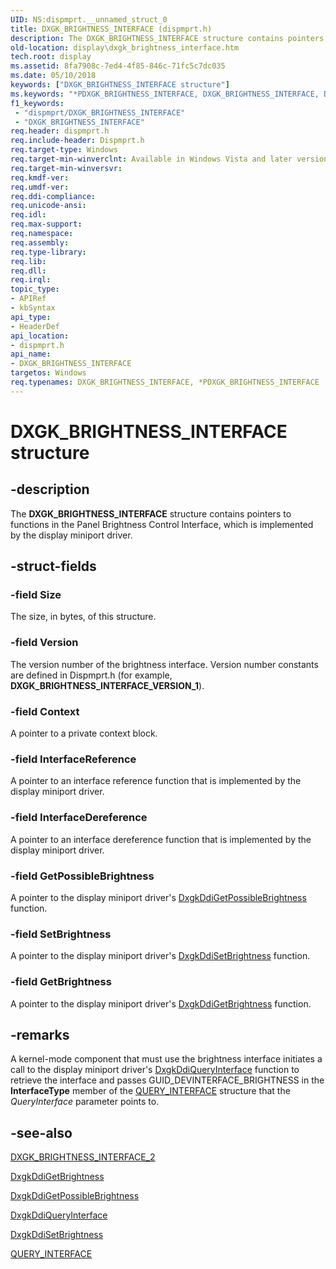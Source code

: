 ```yaml
---
UID: NS:dispmprt.__unnamed_struct_0
title: DXGK_BRIGHTNESS_INTERFACE (dispmprt.h)
description: The DXGK_BRIGHTNESS_INTERFACE structure contains pointers to functions in the Panel Brightness Control Interface, which is implemented by the display miniport driver.
old-location: display\dxgk_brightness_interface.htm
tech.root: display
ms.assetid: 8fa7908c-7ed4-4f85-846c-71fc5c7dc035
ms.date: 05/10/2018
keywords: ["DXGK_BRIGHTNESS_INTERFACE structure"]
ms.keywords: "*PDXGK_BRIGHTNESS_INTERFACE, DXGK_BRIGHTNESS_INTERFACE, DXGK_BRIGHTNESS_INTERFACE structure [Display Devices], DmStructs_f750f3c3-0754-49b9-8ad5-cd93f84697c4.xml, PDXGK_BRIGHTNESS_INTERFACE, PDXGK_BRIGHTNESS_INTERFACE structure pointer [Display Devices], display.dxgk_brightness_interface, dispmprt/DXGK_BRIGHTNESS_INTERFACE, dispmprt/PDXGK_BRIGHTNESS_INTERFACE"
f1_keywords:
 - "dispmprt/DXGK_BRIGHTNESS_INTERFACE"
 - "DXGK_BRIGHTNESS_INTERFACE"
req.header: dispmprt.h
req.include-header: Dispmprt.h
req.target-type: Windows
req.target-min-winverclnt: Available in Windows Vista and later versions of the Windows operating systems.
req.target-min-winversvr: 
req.kmdf-ver: 
req.umdf-ver: 
req.ddi-compliance: 
req.unicode-ansi: 
req.idl: 
req.max-support: 
req.namespace: 
req.assembly: 
req.type-library: 
req.lib: 
req.dll: 
req.irql: 
topic_type:
- APIRef
- kbSyntax
api_type:
- HeaderDef
api_location:
- dispmprt.h
api_name:
- DXGK_BRIGHTNESS_INTERFACE
targetos: Windows
req.typenames: DXGK_BRIGHTNESS_INTERFACE, *PDXGK_BRIGHTNESS_INTERFACE
---
```


# DXGK_BRIGHTNESS_INTERFACE structure


## -description


The <b>DXGK_BRIGHTNESS_INTERFACE</b> structure contains pointers to functions in the Panel Brightness Control Interface, which is implemented by the display miniport driver.


## -struct-fields




### -field Size

The size, in bytes, of this structure.


### -field Version

The version number of the brightness interface. Version number constants are defined in Dispmprt.h (for example, <b>DXGK_BRIGHTNESS_INTERFACE_VERSION_1</b>).


### -field Context

A pointer to a private context block.


### -field InterfaceReference

A pointer to an interface reference function that is implemented by the display miniport driver.


### -field InterfaceDereference

A pointer to an interface dereference function that is implemented by the display miniport driver.


### -field GetPossibleBrightness

A pointer to the display miniport driver's <a href="https://docs.microsoft.com/windows-hardware/drivers/ddi/dispmprt/nc-dispmprt-dxgk_brightness_get_possible">DxgkDdiGetPossibleBrightness</a> function.


### -field SetBrightness

A pointer to the display miniport driver's <a href="https://docs.microsoft.com/windows-hardware/drivers/ddi/dispmprt/nc-dispmprt-dxgk_brightness_set">DxgkDdiSetBrightness</a> function.


### -field GetBrightness

A pointer to the display miniport driver's <a href="https://docs.microsoft.com/windows-hardware/drivers/ddi/dispmprt/nc-dispmprt-dxgk_brightness_get">DxgkDdiGetBrightness</a> function.


## -remarks



A kernel-mode component that must use the brightness interface initiates a call to the display miniport driver's <a href="https://docs.microsoft.com/windows-hardware/drivers/ddi/dispmprt/nc-dispmprt-dxgkddi_query_interface">DxgkDdiQueryInterface</a> function to retrieve the interface and passes GUID_DEVINTERFACE_BRIGHTNESS in the <b>InterfaceType</b> member of the <a href="https://docs.microsoft.com/windows-hardware/drivers/ddi/video/ns-video-_query_interface">QUERY_INTERFACE</a> structure that the <i>QueryInterface</i> parameter points to.




## -see-also




<a href="https://docs.microsoft.com/windows-hardware/drivers/ddi/dispmprt/ns-dispmprt-dxgk_brightness_interface_2">DXGK_BRIGHTNESS_INTERFACE_2</a>



<a href="https://docs.microsoft.com/windows-hardware/drivers/ddi/dispmprt/nc-dispmprt-dxgk_brightness_get">DxgkDdiGetBrightness</a>



<a href="https://docs.microsoft.com/windows-hardware/drivers/ddi/dispmprt/nc-dispmprt-dxgk_brightness_get_possible">DxgkDdiGetPossibleBrightness</a>



<a href="https://docs.microsoft.com/windows-hardware/drivers/ddi/dispmprt/nc-dispmprt-dxgkddi_query_interface">DxgkDdiQueryInterface</a>



<a href="https://docs.microsoft.com/windows-hardware/drivers/ddi/dispmprt/nc-dispmprt-dxgk_brightness_set">DxgkDdiSetBrightness</a>



<a href="https://docs.microsoft.com/windows-hardware/drivers/ddi/video/ns-video-_query_interface">QUERY_INTERFACE</a>
 

 


